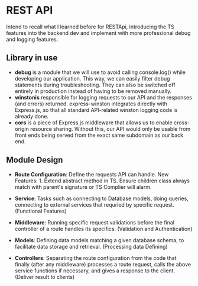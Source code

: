 # REST API

Intend to recall what I learned before for RESTApi, introducing the TS features into the backend dev and implement with more professional debug and logging features.

## Library in use

- **debug** is a module that we will use to avoid calling console.log() while developing our application. This way, we can easily filter debug statements during troubleshooting. They can also be switched off entirely in production instead of having to be removed manually.
- **winstonis** responsible for logging requests to our API and the responses (and errors) returned. express-winston integrates directly with Express.js, so that all standard API-related winston logging code is already done.
- **cors** is a piece of Express.js middleware that allows us to enable cross-origin resource sharing. Without this, our API would only be usable from front ends being served from the exact same subdomain as our back end.

## Module Design

- **Route Configuration**: Define the requests API can handle.
  New Features: 1. Extend abstract method in TS. Ensure children class always match with parent's signature or TS Complier will alarm.
- **Service**: Tasks such as connecting to Database models, doing queries, connecting to external services that requried by specific request. (Functional Features)

- **Middleware**: Running specific request validations before the final controller of a route handles its specifics. (Validation and Authentication)

- **Models**: Defining data models matching a given database schema, to facilitate data storage and retrieval. (Processing data Defining)

- **Controllers**: Separating the route configuration from the code that finally (after any middleware) processes a route request, calls the above service functions if necessary, and gives a response to the client. (Deliver result to clients)
